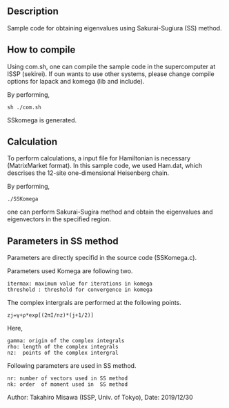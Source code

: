  ## Description

Sample code for obtaining eigenvalues using Sakurai-Sugiura (SS) method. 

## How to compile 

Using com.sh, one can compile the sample code in the supercomputer at ISSP (sekirei).
If oun wants to use other systems,
please change compile options for lapack and komega (lib and include).

By performing,
```
sh ./com.sh
```
SSkomega is generated.

## Calculation
To perform calculations, 
a input file for Hamiltonian is necessary (MatrixMarket format). 
In this sample code, we used Ham.dat, which descrises
the 12-site one-dimensional Heisenberg chain.

By performing,
```
./SSKomega
```
one can perform Sakurai-Sugira method and
obtain the eigenvalues and eigenvectors
in the specified region.

## Parameters in SS method
Parameters are directly specifid in the source code
(SSKomega.c).


Parameters used Komega are following two. 
```
itermax: maximum value for iterations in komega
threshold : threshold for convergence in komega
```

The complex intergrals are performed
at the following points.

```
zj=γ+ρ*exp[(2πI/nz)*(j+1/2)]
```

Here, 
```
gamma: origin of the complex integrals
rho: length of the complex integrals
nz:  points of the complex intergral
```

Following parameters are used in SS method.
```
nr: number of vectors used in SS method
nk: order  of moment used in  SS method
```

Author: Takahiro Misawa (ISSP, Univ. of Tokyo), Date: 2019/12/30
